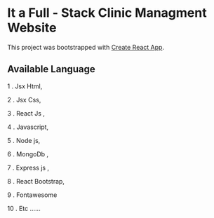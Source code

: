 # It a Full - Stack Clinic Managment Website

This project was bootstrapped with [Create React App](https://github.com/facebook/create-react-app).

## Available Language

1 . Jsx Html,

2 . Jsx Css,

3 . React Js ,

4 . Javascript,

5 . Node js,

6 . MongoDb ,

7 . Express js ,

8 . React Bootstrap,

9 . Fontawesome

10 . Etc ......
